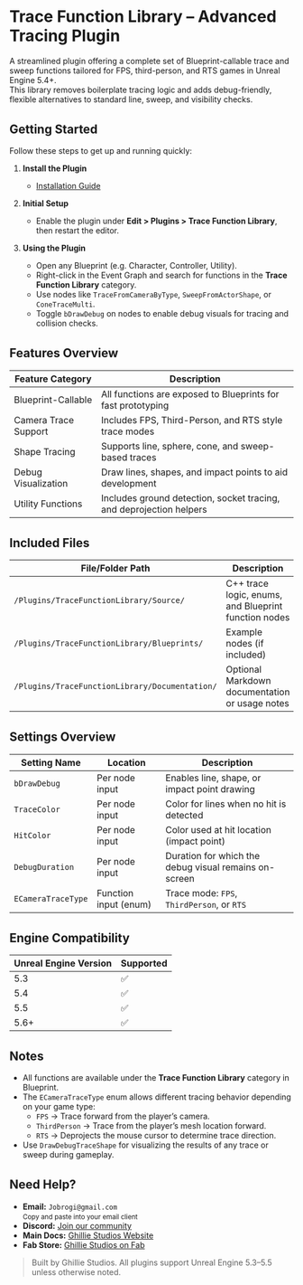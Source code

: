 # Trace Function Library – Advanced Tracing Plugin

A streamlined plugin offering a complete set of Blueprint-callable trace and sweep functions tailored for FPS, third-person, and RTS games in Unreal Engine 5.4+.  
This library removes boilerplate tracing logic and adds debug-friendly, flexible alternatives to standard line, sweep, and visibility checks.

<div style="margin-top: 2rem;"></div>

## Getting Started

Follow these steps to get up and running quickly:

1. **Install the Plugin**

   - [Installation Guide](/docs/md/Docs---Installation)

2. **Initial Setup**

   - Enable the plugin under **Edit > Plugins > Trace Function Library**, then restart the editor.

3. **Using the Plugin**

   - Open any Blueprint (e.g. Character, Controller, Utility).
   - Right-click in the Event Graph and search for functions in the **Trace Function Library** category.
   - Use nodes like `TraceFromCameraByType`, `SweepFromActorShape`, or `ConeTraceMulti`.
   - Toggle `bDrawDebug` on nodes to enable debug visuals for tracing and collision checks.

<div style="margin-top: 2rem;"></div>

## Features Overview

| Feature Category     | Description                                                         |
| -------------------- | ------------------------------------------------------------------- |
| Blueprint-Callable   | All functions are exposed to Blueprints for fast prototyping        |
| Camera Trace Support | Includes FPS, Third-Person, and RTS style trace modes               |
| Shape Tracing        | Supports line, sphere, cone, and sweep-based traces                 |
| Debug Visualization  | Draw lines, shapes, and impact points to aid development            |
| Utility Functions    | Includes ground detection, socket tracing, and deprojection helpers |

<div style="margin-top: 2rem;"></div>

## Included Files

| File/Folder Path                               | Description                                          |
| ---------------------------------------------- | ---------------------------------------------------- |
| `/Plugins/TraceFunctionLibrary/Source/`        | C++ trace logic, enums, and Blueprint function nodes |
| `/Plugins/TraceFunctionLibrary/Blueprints/`    | Example nodes (if included)                          |
| `/Plugins/TraceFunctionLibrary/Documentation/` | Optional Markdown documentation or usage notes       |

<div style="margin-top: 2rem;"></div>

## Settings Overview

| Setting Name       | Location              | Description                                           |
| ------------------ | --------------------- | ----------------------------------------------------- |
| `bDrawDebug`       | Per node input        | Enables line, shape, or impact point drawing          |
| `TraceColor`       | Per node input        | Color for lines when no hit is detected               |
| `HitColor`         | Per node input        | Color used at hit location (impact point)             |
| `DebugDuration`    | Per node input        | Duration for which the debug visual remains on-screen |
| `ECameraTraceType` | Function input (enum) | Trace mode: `FPS`, `ThirdPerson`, or `RTS`            |

<div style="margin-top: 2rem;"></div>

## Engine Compatibility

| Unreal Engine Version | Supported |
| --------------------- | --------- |
| 5.3                   | ✅        |
| 5.4                   | ✅        |
| 5.5                   | ✅        |
| 5.6+                  | ✅        |

<div style="margin-top: 2rem;"></div>

## Notes

- All functions are available under the **Trace Function Library** category in Blueprint.
- The `ECameraTraceType` enum allows different tracing behavior depending on your game type:
  - `FPS` → Trace forward from the player’s camera.
  - `ThirdPerson` → Trace from the player’s mesh location forward.
  - `RTS` → Deprojects the mouse cursor to determine trace direction.
- Use `DrawDebugTraceShape` for visualizing the results of any trace or sweep during gameplay.

<div style="margin-top: 2rem;"></div>

<h2>Need Help?</h2>

<ul>
  <li>
     <strong>Email:</strong> <code>Jobrogi@gmail.com</code><br />
    <small>Copy and paste into your email client</small>
  </li>
  <li>
     <strong>Discord:</strong>
    <a href="https://discord.gg/AFVyqXBSRW" target="_blank" rel="noopener noreferrer">
      Join our community
    </a>
  </li>
  <li>
     <strong>Main Docs:</strong>
    <a href="https://jobrogi.github.io/GhillieStudios" target="_blank" rel="noopener noreferrer">
      Ghillie Studios Website
    </a>
  </li>
  <li>
     <strong>Fab Store:</strong>
    <a href="https://www.fab.com/sellers/Ghillie%20Studios" target="_blank" rel="noopener noreferrer">
      Ghillie Studios on Fab
    </a>
  </li>
</ul>

<blockquote>
  Built by Ghillie Studios. All plugins support Unreal Engine 5.3–5.5 unless otherwise noted.
</blockquote>
